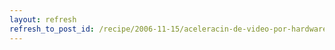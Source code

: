 ```yaml
---
layout: refresh
refresh_to_post_id: /recipe/2006-11-15/aceleracin-de-video-por-hardware-en-powerpc.html
---
```


